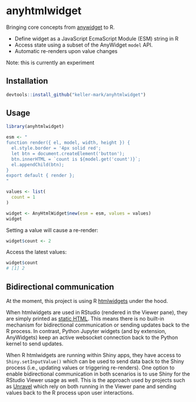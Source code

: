 # anyhtmlwidget

Bringing core concepts from [anywidget](https://github.com/manzt/anywidget) to R.

- Define widget as a JavaScript EcmaScript Module (ESM) string in R
- Access state using a subset of the AnyWidget `model` API.
- Automatic re-renders upon value changes

Note: this is currently an experiment

## Installation

```R
devtools::install_github("keller-mark/anyhtmlwidget")
```

## Usage

```R
library(anyhtmlwidget)

esm <- "
function render({ el, model, width, height }) {
  el.style.border = '4px solid red';
  let btn = document.createElement('button');
  btn.innerHTML = `count is ${model.get('count')}`;
  el.appendChild(btn);
}
export default { render };
"

values <- list(
  count = 1
)

widget <- AnyHtmlWidget$new(esm = esm, values = values)
widget
```

Setting a value will cause a re-render:

```R
widget$count <- 2
```

Access the latest values:

```R
widget$count
# [1] 2
```

## Bidirectional communication

At the moment, this project is using R [htmlwidgets](https://www.htmlwidgets.org/) under the hood.

When htmlwidgets are used in RStudio (rendered in the Viewer pane), they are simply printed as [static HTML](https://github.com/ramnathv/htmlwidgets/blob/373eedef8298c53c13f40bc442230d947884af59/R/htmlwidgets.R#L26).
This means there is no built-in mechanism for bidirectional communication or sending updates back to the R process.
In contrast, Python Jupyter widgets (and by extension, AnyWidgets) keep an active websocket connection back to the Python kernel to send updates.

When R htmlwidgets are running within Shiny apps, they have access to `Shiny.setInputValue()` which can be used to send data back to the Shiny process (i.e., updating values or triggering re-renders).
One option to enable bidirectional communication in both scenarios is to use Shiny for the RStudio Viewer usage as well.
This is the approach used by projects such as [Unravel](https://github.com/nischalshrestha/Unravel/blob/35f697761942847fe17a9c6de72d48e8998e9ec1/R/unravel.R#L14) which rely on both running in the Viewer pane and sending values back to the R process upon user interactions.


